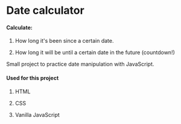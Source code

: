 <h1>Date calculator</h1>
<h4>Calculate:</h4>
<ol>
<li><p>How long it's been since a certain date.</p></li>
<li><p>How long it will be until a certain date in the future (countdown!)</p></li>
</ol>
<p>Small project to practice date manipulation with JavaScript.</p>
<h4>Used for this project</h4>
<ol>
<li><p>HTML</p></li>
<li><p>CSS</p></li>
<li><p>Vanilla JavaScript</p></li>
</ol>